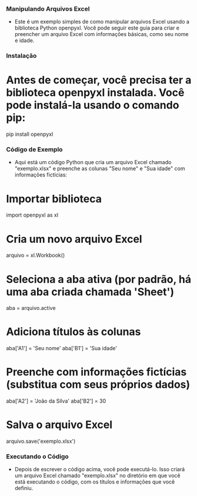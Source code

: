 ### Manipulando Arquivos Excel

- Este é um exemplo simples de como manipular arquivos Excel usando a biblioteca Python openpyxl. Você pode seguir este guia para criar e preencher um arquivo Excel com informações básicas, como seu nome e idade.

### Instalação

# Antes de começar, você precisa ter a biblioteca openpyxl instalada. Você pode instalá-la usando o comando pip:
pip install openpyxl

### Código de Exemplo

- Aqui está um código Python que cria um arquivo Excel chamado "exemplo.xlsx" e preenche as colunas "Seu nome" e "Sua idade" com informações fictícias:

# Importar biblioteca
import openpyxl as xl

# Cria um novo arquivo Excel
arquivo = xl.Workbook()

# Seleciona a aba ativa (por padrão, há uma aba criada chamada 'Sheet')
aba = arquivo.active

# Adiciona títulos às colunas
aba['A1'] = 'Seu nome'
aba['B1'] = 'Sua idade'

# Preenche com informações fictícias (substitua com seus próprios dados)
aba['A2'] = 'João da Silva'
aba['B2'] = 30

# Salva o arquivo Excel
arquivo.save('exemplo.xlsx')

### Executando o Código
- Depois de escrever o código acima, você pode executá-lo. Isso criará um arquivo Excel chamado "exemplo.xlsx" no diretório em que você está executando o código, com os títulos e informações que você definiu.
